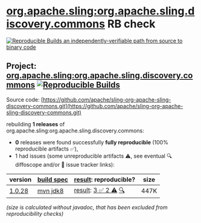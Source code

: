 [org.apache.sling:org.apache.sling.discovery.commons](https://central.sonatype.com/artifact/org.apache.sling/org.apache.sling.discovery.commons/versions) RB check
=======

[![Reproducible Builds](https://reproducible-builds.org/images/logos/rb.svg) an independently-verifiable path from source to binary code](https://reproducible-builds.org/)

## Project: [org.apache.sling:org.apache.sling.discovery.commons](https://central.sonatype.com/artifact/org.apache.sling/org.apache.sling.discovery.commons/versions) [![Reproducible Builds](https://img.shields.io/endpoint?url=https://raw.githubusercontent.com/jvm-repo-rebuild/reproducible-central/master/content/org/apache/sling/org.apache.sling.discovery.commons/badge.json)](https://github.com/jvm-repo-rebuild/reproducible-central/blob/master/content/org/apache/sling/org.apache.sling.discovery.commons/README.md)

Source code: [https://github.com/apache/sling-org-apache-sling-discovery-commons.git](https://github.com/apache/sling-org-apache-sling-discovery-commons.git)

rebuilding **1 releases** of org.apache.sling:org.apache.sling.discovery.commons:
- **0** releases were found successfully **fully reproducible** (100% reproducible artifacts :white_check_mark:),
- 1 had issues (some unreproducible artifacts :warning:, see eventual :mag: diffoscope and/or :memo: issue tracker links):

| version | [build spec](/BUILDSPEC.md) | [result](https://reproducible-builds.org/docs/jvm/): reproducible? | size |
| -- | --------- | ------ | -- |
| [1.0.28](https://central.sonatype.com/artifact/org.apache.sling/org.apache.sling.discovery.commons/1.0.28/pom) | [mvn jdk8](org.apache.sling.discovery.commons-1.0.28.buildspec) | [result](org.apache.sling.discovery.commons-1.0.28.buildinfo): [3 :white_check_mark:  2 :warning:](org.apache.sling.discovery.commons-1.0.28.buildcompare) [:mag:](org.apache.sling.discovery.commons-1.0.28.diffoscope) | 447K |

<i>(size is calculated without javadoc, that has been excluded from reproducibility checks)</i>
